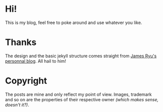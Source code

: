 # Hi!

This is my blog, feel free to poke around and use whatever you like.

# Thanks

The design and the basic jekyll structure comes straight from 
[James Ryu's personnal blog](http://www.jamesyu.org/). All hail to him!

# Copyright

The posts are mine and only reflect my point of view. Images, trademark and so on 
are the properties of their respective owner *(which makes sense, doesn't it?)*.